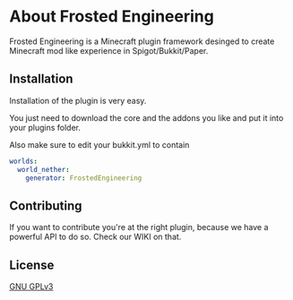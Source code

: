 # About Frosted Engineering

Frosted Engineering is a Minecraft plugin framework desinged to create Minecraft mod like experience in Spigot/Bukkit/Paper.
## Installation

Installation of the plugin is very easy.

You just need to download the core and the addons you like and put it into your plugins folder.

Also make sure to edit your bukkit.yml to contain
```yml
worlds:
  world_nether:
    generator: FrostedEngineering
```



## Contributing
If you want to contribute you're at the right plugin, because we have a powerful API to do so. Check our WIKI on that.

## License
[GNU GPLv3](https://choosealicense.com/licenses/gpl-3.0/)
